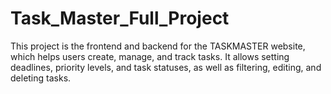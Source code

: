 # Task_Master_Full_Project
This project is the frontend and backend for the TASKMASTER website, which helps users create, manage, and track tasks. It allows setting deadlines, priority levels, and task statuses, as well as filtering, editing, and deleting tasks.
